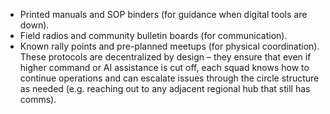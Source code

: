 - Printed manuals and SOP binders (for guidance when digital tools are down).  
- Field radios and community bulletin boards (for communication).  
- Known rally points and pre-planned meetups (for physical coordination).  
These protocols are decentralized by design – they ensure that even if higher command or AI assistance is cut off, each squad knows how to continue operations and can escalate issues through the circle structure as needed (e.g. reaching out to any adjacent regional hub that still has comms).